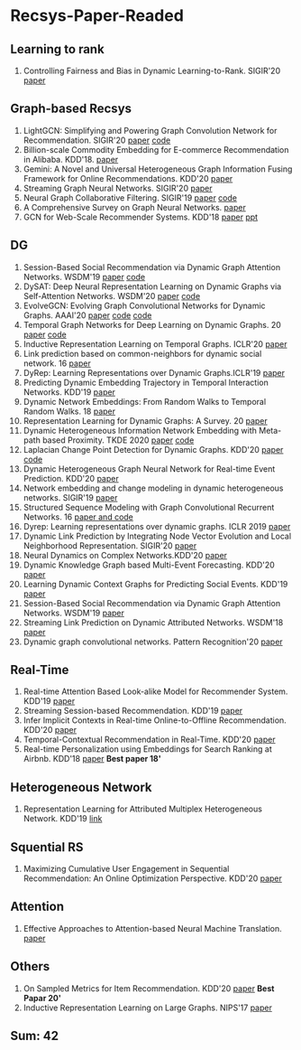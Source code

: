 # Recsys-Paper-Readed

## Learning to rank
1. Controlling Fairness and Bias in Dynamic Learning-to-Rank. SIGIR'20 [paper](https://dl.acm.org/doi/pdf/10.1145/3397271.3401100) 

## Graph-based Recsys
1. LightGCN: Simplifying and Powering Graph Convolution Network for Recommendation. SIGIR'20 [paper](https://dl.acm.org/doi/pdf/10.1145/3397271.3401063) [code]()
2. Billion-scale Commodity Embedding for E-commerce Recommendation in Alibaba. KDD'18. [paper](https://dl.acm.org/doi/10.1145/3219819.3219869)
3. Gemini: A Novel and Universal Heterogeneous Graph Information Fusing Framework for Online Recommendations. KDD'20 [paper](https://dl.acm.org/doi/10.1145/3394486.3403388)
4. Streaming Graph Neural Networks. SIGIR'20 [paper](https://dl.acm.org/doi/pdf/10.1145/3397271.3401092)
5. Neural Graph Collaborative Filtering. SIGIR'19 [paper](https://dl.acm.org/doi/pdf/10.1145/3331184.3331267) [code](https://github.com/xiangwang1223/neural_graph_collaborative_filtering)
6. A Comprehensive Survey on Graph Neural Networks. [paper](https://ieeexplore.ieee.org/stamp/stamp.jsp?tp=&arnumber=9046288)
7. GCN for Web-Scale Recommender Systems. KDD'18 [paper](https://dl.acm.org/doi/10.1145/3219819.3219890) [ppt](https://pdfs.semanticscholar.org/d154/dd56fcdbe4ef019aeab475f4bf686573380e.pdf)
## DG
1. Session-Based Social Recommendation via Dynamic Graph Attention Networks. WSDM'19 [paper](http://www.cs.toronto.edu/~lcharlin/papers/fp4571-songA.pdf) [code](https://arxiv.org/abs/1902.09362)
2. DySAT: Deep Neural Representation Learning on Dynamic Graphs via Self-Attention Networks. WSDM'20 [paper](https://dl.acm.org/doi/pdf/10.1145/3336191.3371845) [code](https://github.com/aravindsankar28/DySAT)
3. EvolveGCN: Evolving Graph Convolutional Networks for Dynamic Graphs. AAAI'20 [paper](https://arxiv.org/pdf/1902.10191.pdf) [code](https://arxiv.org/abs/1902.10191) [code](https://github.com/IBM/EvolveGCN)
4. Temporal Graph Networks for Deep Learning on Dynamic Graphs. 20 [paper](https://arxiv.org/pdf/2006.10637.pdf) [code](https://arxiv.org/abs/2006.10637#:~:text=In%20this%20paper%2C%20we%20present%20Temporal%20Graph%20Networks,being%20at%20the%20same%20time%20more%20computationally%20efficient.)
5. Inductive Representation Learning on Temporal Graphs. ICLR'20 [paper](https://openreview.net/pdf?id=rJeW1yHYwH)
6. Link prediction based on common-neighbors for dynamic social network. 16 [paper](https://core.ac.uk/download/pdf/82094677.pdf)
7. DyRep: Learning Representations over Dynamic Graphs.ICLR'19 [paper](https://openreview.net/forum?id=HyePrhR5KX)
8. Predicting Dynamic Embedding Trajectory in Temporal Interaction Networks. KDD'19 [paper](https://dl.acm.org/doi/pdf/10.1145/3292500.3330895)
9. Dynamic Network Embeddings: From Random Walks to Temporal Random Walks. 18 [paper](https://ieeexplore.ieee.org/stamp/stamp.jsp?tp=&arnumber=8622109)
10. Representation Learning for Dynamic Graphs: A Survey. 20 [paper](https://jmlr.org/papers/volume21/19-447/19-447.pdf)
11. Dynamic Heterogeneous Information Network Embedding with Meta-path based Proximity. TKDE 2020 [paper](http://www.shichuan.org/doc/89.pdf) [code](https://github.com/rootlu/DyHNE)
12. Laplacian Change Point Detection for Dynamic Graphs. KDD'20 [paper](https://dl.acm.org/doi/10.1145/3394486.3403077) [code](https://github.com/shenyangHuang/LAD)
13. Dynamic Heterogeneous Graph Neural Network for Real-time Event Prediction. KDD'20 [paper](https://dl.acm.org/doi/10.1145/3394486.3403373)
14. Network embedding and change modeling in dynamic heterogeneous networks. SIGIR'19 [paper](https://sci-hub.tf/https://doi.org/10.1145/3331184.3331273)
15. Structured Sequence Modeling with Graph Convolutional Recurrent Networks. 16 [paper and code](https://arxiv.org/abs/1612.07659)
16. Dyrep: Learning representations over dynamic graphs. ICLR 2019 [paper](https://par.nsf.gov/servlets/purl/10099025)
17. Dynamic Link Prediction by Integrating Node Vector Evolution and Local Neighborhood Representation. SIGIR'20 [paper](https://dl.acm.org/doi/pdf/10.1145/3397271.3401222)
18. Neural Dynamics on Complex Networks.KDD'20 [paper](https://dl.acm.org/doi/10.1145/3394486.3403132)
19. Dynamic Knowledge Graph based Multi-Event Forecasting. KDD'20 [paper](https://dl.acm.org/doi/10.1145/3394486.3403209)
20. Learning Dynamic Context Graphs for Predicting Social Events. KDD'19 [paper](https://dl.acm.org/doi/pdf/10.1145/3292500.3330919)
21. Session-Based Social Recommendation via Dynamic Graph Attention Networks. WSDM'19 [paper](https://dl.acm.org/doi/pdf/10.1145/3289600.3290989)
22. Streaming Link Prediction on Dynamic Attributed Networks. WSDM'18 [paper](https://dl.acm.org/doi/pdf/10.1145/3159652.3159674)
23. Dynamic graph convolutional networks. Pattern Recognition'20 [paper](https://sci-hub.tf/https://doi.org/10.1016/j.patcog.2019.107000)
## Real-Time
1. Real-time Attention Based Look-alike Model for Recommender System. KDD'19 [paper](https://dl.acm.org/doi/pdf/10.1145/3292500.3330707)
2. Streaming Session-based Recommendation. KDD'19 [paper](https://dl.acm.org/doi/pdf/10.1145/3292500.3330839)
3. Infer Implicit Contexts in Real-time Online-to-Offline Recommendation. KDD'20 [paper](https://dl.acm.org/doi/pdf/10.1145/3292500.3330716)
4. Temporal-Contextual Recommendation in Real-Time. KDD'20 [paper](https://dl.acm.org/doi/pdf/10.1145/3394486.3403278)
5. Real-time Personalization using Embeddings for Search Ranking at Airbnb. KDD'18 [paper](https://dl.acm.org/doi/10.1145/3219819.3219885) **Best paper 18'**

## Heterogeneous Network
1. Representation Learning for Attributed Multiplex Heterogeneous Network. KDD'19 [link](https://dl.acm.org/doi/pdf/10.1145/3292500.3330964)

## Squential RS
1. Maximizing Cumulative User Engagement in Sequential Recommendation: An Online Optimization Perspective. KDD'20 [paper](https://dl.acm.org/doi/10.1145/3394486.3403329)

## Attention
1. Effective Approaches to Attention-based Neural Machine Translation. [paper](https://arxiv.org/pdf/1508.04025.pdf)

## Others
1. On Sampled Metrics for Item Recommendation. KDD'20 [paper](https://dl.acm.org/doi/10.1145/3394486.3403226) **Best Papar 20'**
2. Inductive Representation Learning on Large Graphs. NIPS'17 [paper](http://papers.nips.cc/paper/6703-inductive-representation-learning-on-large-graphs.pdf)

## Sum: 42

